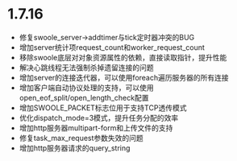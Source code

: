 # 1.7.16

* 修复swoole_server->addtimer与tick定时器冲突的BUG
* 增加server统计项request_count和worker_request_count
* 移除swoole底层对对象资源属性的依赖，直接读取指针，提升性能
* 解决心跳线程无法强制杀掉遗留连接的问题
* 增加server的连接迭代器，可以使用foreach遍历服务器的所有连接
* 增加客户端自动协议处理的支持，可以使用open_eof_split/open_length_check配置
* 增加SWOOLE_PACKET标志位用于支持TCP透传模式
* 优化dispatch_mode=3模式，提升任务分配的效率
* 增加http服务器multipart-form和上传文件的支持
* 修复task_max_request参数失效的问题
* 增加http服务器请求的query_string









